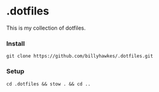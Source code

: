 # .dotfiles

This is my collection of dotfiles.

### Install

```
git clone https://github.com/billyhawkes/.dotfiles.git
```

### Setup

```
cd .dotfiles && stow . && cd ..
```
